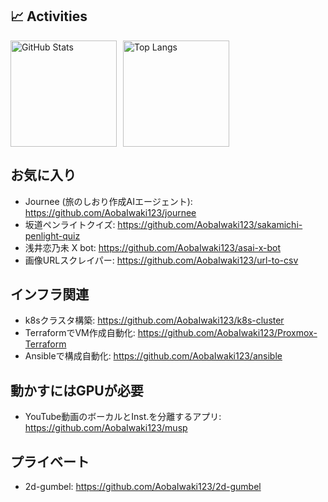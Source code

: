 ## 📈 Activities

<div style="display: flex; flex-direction: row; gap: 10px;">
  <img alt="GitHub Stats" height="170px" src="https://github-readme-stats.vercel.app/api?username=aobaiwaki123&theme=vue-dark&layout=compact" />
  <img alt="Top Langs" height="170px" src="https://github-readme-stats.vercel.app/api/top-langs/?username=aobaiwaki123&theme=vue-dark&layout=compact&hide=mustache,html,css" />
</div>

## お気に入り

- Journee (旅のしおり作成AIエージェント): https://github.com/AobaIwaki123/journee
- 坂道ペンライトクイズ: https://github.com/AobaIwaki123/sakamichi-penlight-quiz
- 浅井恋乃未 X bot: https://github.com/AobaIwaki123/asai-x-bot
- 画像URLスクレイパー: https://github.com/AobaIwaki123/url-to-csv

## インフラ関連

- k8sクラスタ構築: https://github.com/AobaIwaki123/k8s-cluster
- TerraformでVM作成自動化: https://github.com/AobaIwaki123/Proxmox-Terraform
- Ansibleで構成自動化: https://github.com/AobaIwaki123/ansible

## 動かすにはGPUが必要

- YouTube動画のボーカルとInst.を分離するアプリ: https://github.com/AobaIwaki123/musp

## プライベート

- 2d-gumbel: https://github.com/AobaIwaki123/2d-gumbel
